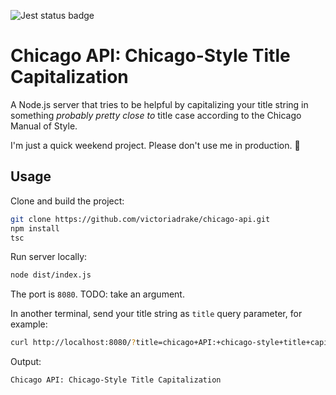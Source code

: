 ![Jest status badge](https://github.com/victoriadrake/chicago-api/workflows/jest/badge.svg)

# Chicago API: Chicago-Style Title Capitalization

A Node.js server that tries to be helpful by capitalizing your title string in something _probably pretty close to_ title case according to the Chicago Manual of Style.

I'm just a quick weekend project. Please don't use me in production. 🙈

## Usage

Clone and build the project:

```sh
git clone https://github.com/victoriadrake/chicago-api.git
npm install
tsc
```

Run server locally:

```sh
node dist/index.js
```

The port is `8080`. TODO: take an argument.

In another terminal, send your title string as `title` query parameter, for example:

```sh
curl http://localhost:8080/?title=chicago+API:+chicago-style+title+capitalization
```

Output:

```text
Chicago API: Chicago-Style Title Capitalization
```
